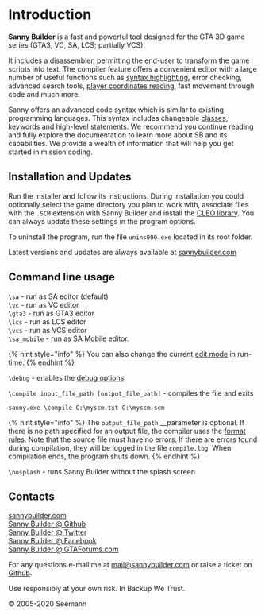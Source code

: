 # Introduction

**Sanny Builder** is a fast and powerful tool designed for the GTA 3D game series \(GTA3, VC, SA, LCS; partially VCS\).

It includes a disassembler, permitting the end-user to transform the game scripts into text. The compiler feature offers a convenient editor with a large number of useful functions such as [syntax highlighting](options/syntax-highlighting.md), error checking, advanced search tools, [player coordinates reading](features.md#player-coordinates-management), fast movement through code and much more.

Sanny offers an advanced code syntax which is similar to existing programming languages. This syntax includes changeable [classes](coding/classes.md), [keywords ](coding/keywords.md)and high-level statements. We recommend you continue reading and fully explore the documentation to learn more about SB and its capabilities. We provide a wealth of information that will help you get started in mission coding.

## **Installation and Updates**

Run the installer and follow its instructions. During installation you could optionally select the game directory you plan to work with, associate files with the `.SCM` extension with Sanny Builder and install the [CLEO library](https://cleo.li).  You can always update these settings in the program options.

To uninstall the program, run the file `unins000.exe` located in its root folder.

Latest versions and updates are always available at [sannybuilder.com](https://sannybuilder.com/)

## Command line usage

`\sa` - run as SA editor \(default\)  
`\vc` - run as VC editor  
`\gta3` - run as GTA3 editor  
`\lcs` - run as LCS editor  
`\vcs` - run as VCS editor  
`\sa_mobile` - run as SA Mobile editor.

{% hint style="info" %}
You can also change the current [edit mode](edit-modes/) in run-time.
{% endhint %}

`\debug` - enables the [debug options](console.md#running-with-the-debug-parameter)  
  
`\compile input_file_path [output_file_path]` - compiles the file and exits

```text
sanny.exe \compile C:\myscm.txt C:\myscm.scm
```

{% hint style="info" %}
The `output_file_path` __parameter is optional. If there is no path specified for an output file, the compiler uses the [format rules](options/formats.md#file-name-format). Note that the source file must have no errors. If there are errors found during compilation, they will be logged in the file `compile.log`. When compilation ends, the program shuts down.
{% endhint %}

`\nosplash` - runs Sanny Builder without the splash screen

## Contacts

[sannybuilder.com](https://sannybuilder.com/)  
[Sanny Builder @ Github](https://github.com/sannybuilder/dev/issues)  
[Sanny Builder @ Twitter](https://twitter.com/SannyBuilderDev)  
[Sanny Builder @ Facebook](https://facebook.com/SannyBuilder)  
[Sanny Builder @ GTAForums.com](http://gtaforums.com/index.php?showtopic=211077)

For any questions e-mail me at [mail@sannybuilder.com](mailto:mail@sannybuilder.com) or raise a ticket on [Github](https://github.com/sannybuilder/dev/issues).

Use responsibly at your own risk. In Backup We Trust.

© 2005-2020 Seemann

